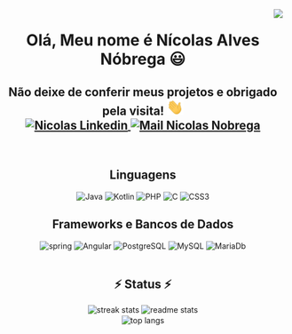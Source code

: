 <img align="right" src="https://visitor-badge.laobi.icu/badge?page_id=NicolasNobrega.NicolasNobrega" />
<div>
  <h1 align="center">Olá, Meu nome é Nícolas Alves Nóbrega</i></a> 😃</h1>
 <h2 <p align="center">Não deixe de conferir meus projetos e obrigado pela visita!
   <img src="https://raw.githubusercontent.com/ABSphreak/ABSphreak/master/gifs/Hi.gif" width="30px">
    <br/>
    <a href="https://www.linkedin.com/in/nicolasnobregadev">
      <img align="center" alt="Nicolas Linkedin"           
      src="https://img.shields.io/badge/-LinkedIn-%230077B5?style=for-the-badge&logo=linkedin&logoColor=white" />
  </a>
  <a href="mailto:nicolas1nobrega@gmail.com">
  <img align="center" alt="Mail Nicolas Nobrega" 
   src="https://img.shields.io/badge/-Gmail-%23333?style=for-the-badge&logo=gmail&logoColor=white" />
</a>

 </h2>

   
<br/>

<div align="center">
	<h2>Linguagens</h2>
  	<img alt="Java" src="https://img.shields.io/badge/Java-ED8B00.svg?&style=for-the-badge&logo=java&logocolor=white"/>
	<img alt="Kotlin" src="https://img.shields.io/badge/kotlin-bf40bf.svg?&style=for-the-badge&logo=kotlin&logoColor=0071e9"/>
  <img alt="PHP" src="https://img.shields.io/badge/php-363b96.svg?style=for-the-badge&logo=php&logoColor=white"/>
	<img alt="C" src="https://img.shields.io/badge/c-%2300599C.svg?&style=for-the-badge&logo=c&logoColor=white"/>
	<img alt="CSS3" src="https://img.shields.io/badge/css3-%231572B6.svg?style=for-the-badge&logo=css3&logoColor=white"/>
</div>
<div align="center">
  <h2>Frameworks e Bancos de Dados</h2>
  <img alt="spring" src="https://img.shields.io/badge/Spring-6DB33F?style=for-the-badge&logo=spring&logoColor=white"/>
  <img alt="Angular" src="https://img.shields.io/badge/angular-%23DD0031.svg?&style=for-the-badge&logo=angular&logoColor=white"/>
<img alt="PostgreSQL" src="https://img.shields.io/badge/PostgreSQL-316192?style=for-the-badge&logo=postgresql&logoColor=white"/>
  <img alt="MySQL" src="https://img.shields.io/badge/mysql-%2300f.svg?&style=for-the-badge&logo=mysql&logoColor=white"/>
  <img alt="MariaDb" src="https://img.shields.io/badge/MariaDB-003545?style=for-the-badge&logo=mariadb&logoColor=white"/>

</div>
<br/>

<div align=center>
	<h2 <p align="center"> ⚡ Status ⚡ </h2> 
  <img width=390 src="https://streak-stats.demolab.com/?user=NicolasNobrega&count_private=true&theme=react&border_radius=10" 		alt="streak stats"/>
  <img width=368 src="https://github-readme-stats.vercel.app/api?username=NicolasNobrega&PAT_1&show_icons=true&theme=react&rank_icon=github&border_radius=10" alt="readme stats" />
  <br/>
  <img width=325 align="center" src="https://github-readme-stats.vercel.app/api/top-langs/?username=NicolasNobrega&hide=HTML&langs_count=8&PAT_1&layout=compact&theme=react&border_radius=10&size_weight=0.5&count_weight=0.5&exclude_repo=github-readme-stats" alt="top langs" />
</div>

 
  
